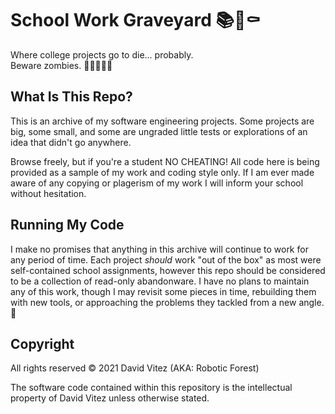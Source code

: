 # School Work Graveyard 📚👻⚰️

Where college projects go to die... probably.  
Beware zombies. 🧟🧟‍♂️🧟‍♀️

## What Is This Repo?

This is an archive of my software engineering projects. Some projects are big, some small, and some are ungraded little tests or explorations of an idea that didn't go anywhere.

Browse freely, but if you're a student NO CHEATING! All code here is being provided as a sample of my work and coding style only. If I am ever made aware of any copying or plagerism of my work I will inform your school without hesitation.

## Running My Code

I make no promises that anything in this archive will continue to work for any period of time. Each project *should* work "out of the box" as most were self-contained school assignments, however this repo should be considered to be a collection of read-only abandonware. I have no plans to maintain any of this work, though I may revisit some pieces in time, rebuilding them with new tools, or approaching the problems they tackled from a new angle. 🧟

## Copyright

All rights reserved © 2021 David Vitez (AKA: Robotic Forest)

The software code contained within this repository is the intellectual property of David Vitez unless otherwise stated.
